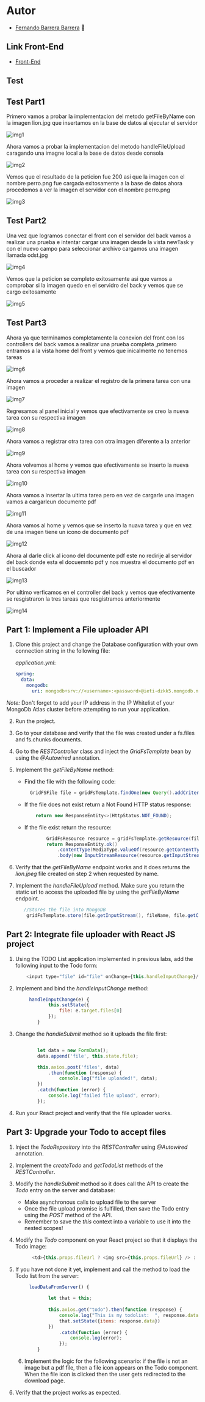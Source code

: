 # Autor

   * [Fernando Barrera Barrera](https://github.com/fernando-b15) :guitar:
   
## Link Front-End
  * [Front-End](https://github.com/fernando-b15/LAB10-Front-IETI)
  
## Test

## Test Part1

Primero vamos a probar la implementacion del metodo  getFileByName con la imagen lion.jpg que insertamos en la base de datos al ejecutar el servidor

![img1](https://github.com/fernando-b15/LAB10-IETI/blob/master/img/test1.PNG)

Ahora vamos a probar la implementacion del metodo handleFileUpload caragando una imagne local a la base de datos desde consola

![img2](https://github.com/fernando-b15/LAB10-IETI/blob/master/img/test4.PNG)

Vemos que el resultado de la peticion fue 200 asi que la imagen con el nombre perro.png fue cargada exitosamente a la base de datos ahora procedemos a ver la imagen el servidor con el nombre perro.png 

![img3](https://github.com/fernando-b15/LAB10-IETI/blob/master/img/test5.PNG)

## Test Part2

Una vez que  logramos conectar el front con el servidor del back vamos a realizar una prueba e intentar cargar una imagen desde la vista newTask y con el nuevo campo para seleccionar archivo cargamos  una imagen llamada odst.jpg

![img4](https://github.com/fernando-b15/LAB10-IETI/blob/master/img/test3.PNG)

Vemos que la peticion se completo exitosamente asi que vamos a comprobar si la imagen quedo en el servidro del back y vemos que se cargo exitosamente

![img5](https://github.com/fernando-b15/LAB10-IETI/blob/master/img/test2.PNG)

## Test Part3

Ahora ya que terminamos completamente la conexion del front con los controllers del back vamos a realizar una prueba completa ,primero entramos a la vista home del front y vemos que inicalmente no tenemos tareas

![img6](https://github.com/fernando-b15/LAB10-IETI/blob/master/img/test6.PNG)

Ahora vamos a proceder a realizar el registro de la primera tarea con una imagen

![img7](https://github.com/fernando-b15/LAB10-IETI/blob/master/img/test7.PNG)

Regresamos al panel inicial y vemos que efectivamente se creo la nueva tarea con su respectiva imagen

![img8](https://github.com/fernando-b15/LAB10-IETI/blob/master/img/test8.PNG)

Ahora vamos a registrar otra tarea con otra imagen diferente a la anterior

![img9](https://github.com/fernando-b15/LAB10-IETI/blob/master/img/test9.PNG)

Ahora volvemos al home y vemos que efectivamente se inserto la nueva tarea con su respectiva imagen


![img10](https://github.com/fernando-b15/LAB10-IETI/blob/master/img/test10.PNG)

Ahora vamos a insertar la ultima tarea pero en vez de cargarle una imagen vamos a cargarleun documente pdf

![img11](https://github.com/fernando-b15/LAB10-IETI/blob/master/img/test11.PNG)

Ahora vamos al home y vemos que se inserto la nuava tarea y que en vez de una imagen tiene un icono de documento pdf

![img12](https://github.com/fernando-b15/LAB10-IETI/blob/master/img/test12.PNG)

Ahora al darle click al icono del documente pdf este no redirije al servidor del back donde esta el docuemnto pdf y nos muestra el documento pdf en el buscador

![img13](https://github.com/fernando-b15/LAB10-IETI/blob/master/img/test13.PNG)

Por ultimo verficamos en el controller del back y vemos que efectivamente se resgistraron la tres tareas que resgistramos anteriormente


![img14](https://github.com/fernando-b15/LAB10-IETI/blob/master/img/test14.PNG)


## Part 1: Implement a File uploader API

1. Clone this project and change the Database configuration with your own connection string in the following file:
        
    *application.yml*:
    ``` yaml
    spring:
      data:
        mongodb:
          uri: mongodb+srv://<username>:<password>@ieti-dzkk5.mongodb.net/test?retryWrites=true&w=majority 
    ```

*Note:* Don't forget to add your IP address in the IP Whitelist of your MongoDb Atlas cluster before attempting to run your application. 

2. Run the project.

3. Go to your database and verify that the file was created under a fs.files and fs.chunks documents. 

4. Go to the *RESTController* class and inject the *GridFsTemplate* bean by using the *@Autowired* annotation.

5. Implement the *getFileByName* method:

    * Find the file with the following code:
        ````Java
          GridFSFile file = gridFsTemplate.findOne(new Query().addCriteria(Criteria.where("filename").is(filename)));
        ````
    * If the file does not exist return a Not Found HTTP status response:
    
        ````Java
            return new ResponseEntity<>(HttpStatus.NOT_FOUND);
        ````
    * If the file exist return the resource:
        ````Java
                GridFsResource resource = gridFsTemplate.getResource(file.getFilename());
                return ResponseEntity.ok()
                    .contentType(MediaType.valueOf(resource.getContentType()))
                    .body(new InputStreamResource(resource.getInputStream()));
        ````    
    
5. Verify that the *getFileByName* endpoint works and it does returns the *lion.jpeg* file created on step 2 when requested by name.


6. Implement the *handleFileUpload* method. Make sure you return the static url to access the uploaded file by using the *getFileByName* endpoint.

    ````Java
       //Stores the file into MongoDB
        gridFsTemplate.store(file.getInputStream(), fileName, file.getContentType());
    ````

## Part 2: Integrate file uploader with React JS project

1. Using the TODO List application implemented in previous labs, add the following input to the Todo form:

    ````Javascript
        <input type="file" id="file" onChange={this.handleInputChange}/>
    ````
    
2. Implement and bind the *handleInputChange* method:

    ````Javascript
         handleInputChange(e) {
                this.setState({
                    file: e.target.files[0]
                });                
            }
    ````

3. Change the *handleSubmit* method so it uploads the file first:

    ````Javascript
    
            let data = new FormData();
            data.append('file', this.state.file);
    
            this.axios.post('files', data)
                .then(function (response) {
                    console.log("file uploaded!", data);
            })
            .catch(function (error) {
                console.log("failed file upload", error);
            });
    
    ```` 
4. Run your React project and verify that the file uploader works.


## Part 3: Upgrade your Todo to accept files

1. Inject the *TodoRepository* into the *RESTController* using *@Autowired* annotation.

2. Implement the *createTodo* and *getTodoList* methods of the *RESTController*.

3. Modify the *handleSubmit* method so it does call the API to create the *Todo* entry on the server and database:

    * Make asynchronous calls to upload file to the server
    * Once the file upload promise is fulfilled, then save the Todo entry using the *POST* method of the API.
    * Remember to save the *this* context into a variable to use it into the nested scopes!
   
4. Modify the *Todo* component on your React project so that it displays the Todo image:

    ````Javascript
          <td>{this.props.fileUrl ? <img src={this.props.fileUrl} /> : <div/>}</td>
    ```` 

5. If you have not done it yet, implement and call the method to load the Todo list from the server:

    ```javascript
         loadDataFromServer() {
        
                let that = this;
        
                this.axios.get("todo").then(function (response) {
                    console.log("This is my todolist:  ", response.data);
                    that.setState({items: response.data})
                })
                    .catch(function (error) {
                        console.log(error);
                    });
            }

    ```    
    6. Implement the logic for the following scenario: if the file is not an image but a pdf file, then a file icon appears on the Todo component. When the file icon is clicked then the user gets redirected to the download page.
    
7. Verify that the project works as expected.

